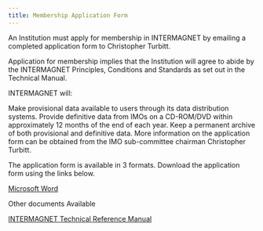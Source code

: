 ```yaml
---
title: Membership Application Form
---
```


An Institution must apply for membership in INTERMAGNET by emailing a completed application form to Christopher Turbitt.

Application for membership implies that the Institution will agree to abide by the INTERMAGNET Principles, Conditions and Standards as set out in the Technical Manual.

INTERMAGNET will:

Make provisional data available to users through its data distribution systems.
Provide definitive data from IMOs on a CD-ROM/DVD within approximately 12 months of the end of each year.
Keep a permanent archive of both provisional and definitive data.
More information on the application form can be obtained from the IMO sub-committee chairman Christopher Turbitt.

<div class="alert alert-info" role="alert">
<p>The application form is available in 3 formats. Download the application form using the links below.</p>

<a href="/docs/INTERMAGNET_Observatory_Application_Form_v3.3.docx">Microsoft Word</a>
</div>

Other documents Available

[INTERMAGNET Technical Reference Manual](http://www.intermagnet.org/publication-software/technicalsoft-eng.php)
